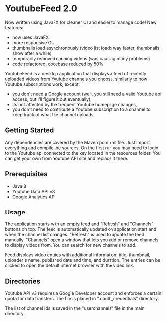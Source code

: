 # YoutubeFeed 2.0
Now written using JavaFX for cleaner UI and easier to manage code!
New features:
- now uses JavaFX
- more responsive GUI
- thumbnails load asynchronously (video list loads way faster, thumbnails show after a while)
- temporarily removed caching videos (was causing many problems)
- code refactored, codebase reduced by 50%

YoutubeFeed is a desktop application that displays a feed of recently uploaded videos from Youtube channels you choose, similarly to how Youtube subscriptions work, except:
- you don't need a Google account (well, you still need a valid Youtube api access, but I'll figure it out eventually),
- its not affected by the frequent Youtube homepage changes,
- you don't need to contribute a Youtube subscription to a channel to keep track of what the channel uploads.

## Getting Started

Any dependencies are covered by the Maven pom.xml file. Just import everything and compile the sources. On the first run you may need to login to the Youtube api connected to the key located in the resources folder. You can get your own from Youtube API site and replace it there.

## Prerequisites

- Java 8
- Youtube Data API v3
- Google Analytics API

## Usage

The application starts with an empty feed and "Refresh" and "Channels" buttons on top. The feed is automatically updated on application start and when the channel list changes. "Refresh" is used to update the feed manually. "Channels" open a window that lets you add or remove channels to display videos from. You can search for new channels to add.


Feed displays video entries with additional information: title, thumbnail, uploader's name, published date and time, and duration. The entries can be clicked to open the default internet browser with the video link.

## Directories

Youtube API v3 requires a Google Developer account and enforces a certain quota for data transfers. The file is placed in ".oauth_credentials" directory.


The list of channel ids is saved in the "userchannels" file in the main directory.
